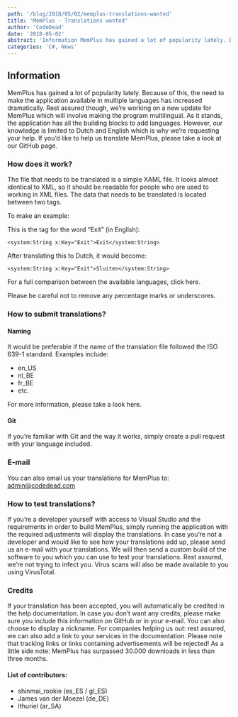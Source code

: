 ```yaml
---
path: '/blog/2018/05/02/memplus-translations-wanted'
title: 'MemPlus - Translations wanted'
author: 'CodeDead'
date: '2018-05-02'
abstract: 'Information MemPlus has gained a lot of popularity lately. Because of this, the need to make the application available in multiple languages has increased dramatically. Rest assured though, we’re working on a new update for MemPlus which will involve making the...'
categories: 'C#, News'
---
```


## Information

MemPlus has gained a lot of popularity lately. Because of this, the need to make the application available in multiple languages has increased dramatically. Rest assured though, we’re working on a new update for MemPlus which will involve making the program multilingual. As it stands, the application has all the building blocks to add languages. However, our knowledge is limited to Dutch and English which is why we’re requesting your help. If you’d like to help us translate MemPlus, please take a look at our GitHub page.

### How does it work?

The file that needs to be translated is a simple XAML file. It looks almost identical to XML, so it should be readable for people who are used to working in XML files. The data that needs to be translated is located between two tags.

To make an example:

This is the tag for the word “Exit” (in English):

```
<system:String x:Key="Exit">Exit</system:String>
```

After translating this to Dutch, it would become:

```
<system:String x:Key="Exit">Sluiten</system:String>
```

For a full comparison between the available languages, click here.

Please be careful not to remove any percentage marks or underscores.

### How to submit translations?

#### Naming

It would be preferable if the name of the translation file followed the ISO 639-1 standard. Examples include:

- en_US
- nl_BE
- fr_BE
- etc.

For more information, please take a look here.

#### Git

If you’re familiar with Git and the way it works, simply create a pull request with your language included.

### E-mail

You can also email us your translations for MemPlus to: admin@codedead.com

### How to test translations?

If you’re a developer yourself with access to Visual Studio and the requirements in order to build MemPlus, simply running the application with the required adjustments will display the translations. In case you’re not a developer and would like to see how your translations add up, please send us an e-mail with your translations. We will then send a custom build of the software to you which you can use to test your translations. Rest assured, we’re not trying to infect you. Virus scans will also be made available to you using VirusTotal.

### Credits

If your translation has been accepted, you will automatically be credited in the help documentation. In case you don’t want any credits, please make sure you include this information on GitHub or in your e-mail. You can also choose to display a nickname. For companies helping us out: rest assured, we can also add a link to your services in the documentation. Please note that tracking links or links containing advertisements will be rejected! As a little side note: MemPlus has surpassed 30.000 downloads in less than three months.

#### List of contributors:

- shinmai_rookie (es_ES / gl_ES)
- James van der Moezel (de_DE)
- Ithuriel (ar_SA)

